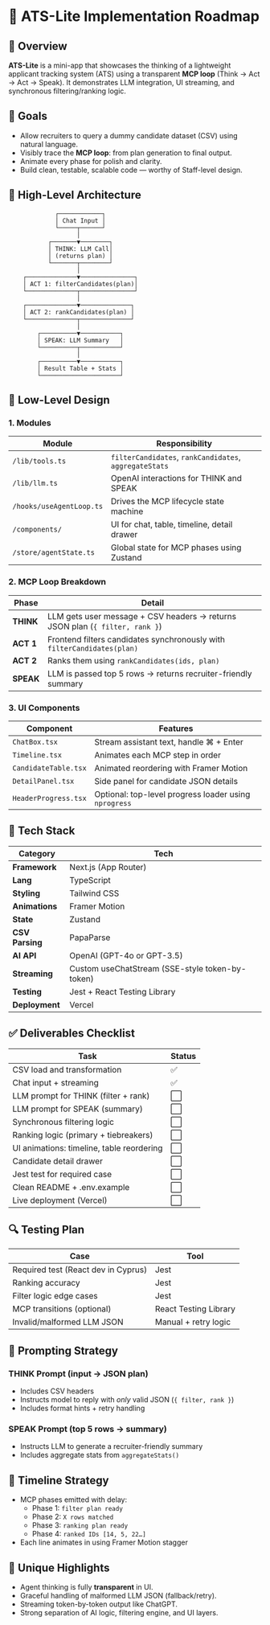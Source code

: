 # 📄 ATS-Lite Implementation Roadmap

## 🧠 Overview

**ATS-Lite** is a mini-app that showcases the thinking of a lightweight applicant tracking system (ATS) using a transparent **MCP loop** (Think → Act → Act → Speak). It demonstrates LLM integration, UI streaming, and synchronous filtering/ranking logic.

## 🚀 Goals

- Allow recruiters to query a dummy candidate dataset (CSV) using natural language.
- Visibly trace the **MCP loop**: from plan generation to final output.
- Animate every phase for polish and clarity.
- Build clean, testable, scalable code — worthy of Staff-level design.

## 📌 High-Level Architecture

```javsscript
             ┌────────────┐
             │ Chat Input │
             └─────┬──────┘
                   │
           ┌───────▼────────┐
           │ THINK: LLM Call│
           │ (returns plan) │
           └───────┬────────┘
                   │
    ┌──────────────▼───────────────┐
    │ ACT 1: filterCandidates(plan)│
    └──────────────┬───────────────┘
                   │
    ┌──────────────▼──────────────┐
    │ ACT 2: rankCandidates(plan) │
    └──────────────┬──────────────┘
                   │
        ┌──────────▼───────────┐
        │ SPEAK: LLM Summary   │
        └──────────┬───────────┘
                   │
        ┌──────────▼───────────┐
        │ Result Table + Stats │
        └──────────────────────┘
```

## 🔧 Low-Level Design

### 1. Modules

| Module                   | Responsibility                                         |
| ------------------------ | ------------------------------------------------------ |
| `/lib/tools.ts`          | `filterCandidates`, `rankCandidates`, `aggregateStats` |
| `/lib/llm.ts`            | OpenAI interactions for THINK and SPEAK                |
| `/hooks/useAgentLoop.ts` | Drives the MCP lifecycle state machine                 |
| `/components/`           | UI for chat, table, timeline, detail drawer            |
| `/store/agentState.ts`   | Global state for MCP phases using Zustand              |

### 2. MCP Loop Breakdown

| Phase     | Detail                                                                       |
| --------- | ---------------------------------------------------------------------------- |
| **THINK** | LLM gets user message + CSV headers → returns JSON plan (`{ filter, rank }`) |
| **ACT 1** | Frontend filters candidates synchronously with `filterCandidates(plan)`      |
| **ACT 2** | Ranks them using `rankCandidates(ids, plan)`                                 |
| **SPEAK** | LLM is passed top 5 rows → returns recruiter-friendly summary                |

### 3. UI Components

| Component            | Features                                              |
| -------------------- | ----------------------------------------------------- |
| `ChatBox.tsx`        | Stream assistant text, handle ⌘ + Enter               |
| `Timeline.tsx`       | Animates each MCP step in order                       |
| `CandidateTable.tsx` | Animated reordering with Framer Motion                |
| `DetailPanel.tsx`    | Side panel for candidate JSON details                 |
| `HeaderProgress.tsx` | Optional: top-level progress loader using `nprogress` |

## 🧰 Tech Stack

| Category        | Tech                                            |
| --------------- | ----------------------------------------------- |
| **Framework**   | Next.js (App Router)                            |
| **Lang**        | TypeScript                                      |
| **Styling**     | Tailwind CSS                                    |
| **Animations**  | Framer Motion                                   |
| **State**       | Zustand                                         |
| **CSV Parsing** | PapaParse                                       |
| **AI API**      | OpenAI (GPT-4o or GPT-3.5)                      |
| **Streaming**   | Custom useChatStream (SSE-style token-by-token) |
| **Testing**     | Jest + React Testing Library                    |
| **Deployment**  | Vercel                                          |

## ✅ Deliverables Checklist

| Task                                      | Status |
| ----------------------------------------- | ------ |
| CSV load and transformation               | ✅     |
| Chat input + streaming                    | ✅     |
| LLM prompt for THINK (filter + rank)      | ⬜     |
| LLM prompt for SPEAK (summary)            | ⬜     |
| Synchronous filtering logic               | ⬜     |
| Ranking logic (primary + tiebreakers)     | ⬜     |
| UI animations: timeline, table reordering | ⬜     |
| Candidate detail drawer                   | ⬜     |
| Jest test for required case               | ⬜     |
| Clean README + .env.example               | ⬜     |
| Live deployment (Vercel)                  | ⬜     |

## 🔍 Testing Plan

| Case                                | Tool                  |
| ----------------------------------- | --------------------- |
| Required test (React dev in Cyprus) | Jest                  |
| Ranking accuracy                    | Jest                  |
| Filter logic edge cases             | Jest                  |
| MCP transitions (optional)          | React Testing Library |
| Invalid/malformed LLM JSON          | Manual + retry logic  |

## 🧠 Prompting Strategy

### THINK Prompt (input → JSON plan)

- Includes CSV headers
- Instructs model to reply with _only_ valid JSON (`{ filter, rank }`)
- Includes format hints + retry handling

### SPEAK Prompt (top 5 rows → summary)

- Instructs LLM to generate a recruiter-friendly summary
- Includes aggregate stats from `aggregateStats()`

## 💬 Timeline Strategy

- MCP phases emitted with delay:
  - Phase 1: `filter plan ready`
  - Phase 2: `X rows matched`
  - Phase 3: `ranking plan ready`
  - Phase 4: `ranked IDs [14, 5, 22…]`
- Each line animates in using Framer Motion stagger

## 🔑 Unique Highlights

- Agent thinking is fully **transparent** in UI.
- Graceful handling of malformed LLM JSON (fallback/retry).
- Streaming token-by-token output like ChatGPT.
- Strong separation of AI logic, filtering engine, and UI layers.
